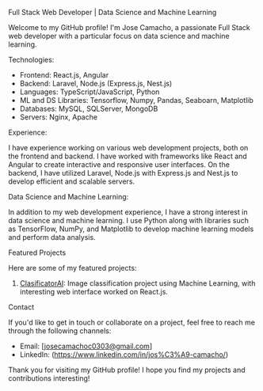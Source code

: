 Full Stack Web Developer | Data Science and Machine Learning

Welcome to my GitHub profile! I'm Jose Camacho, a passionate Full Stack web developer with a particular focus on data science and machine learning.


Technologies:

- Frontend: React.js, Angular
- Backend: Laravel, Node.js (Express.js, Nest.js)
- Languages: TypeScript/JavaScript, Python
- ML and DS Libraries: Tensorflow, Numpy, Pandas, Seaboarn, Matplotlib
- Databases: MySQL, SQLServer, MongoDB
- Servers: Nginx, Apache


Experience:

I have experience working on various web development projects, both on the frontend and backend. I have worked with frameworks like React and Angular to create interactive and responsive user interfaces. On the backend, I have utilized Laravel, Node.js with Express.js and Nest.js to develop efficient and scalable servers.


Data Science and Machine Learning:

In addition to my web development experience, I have a strong interest in data science and machine learning. I use Python along with libraries such as TensorFlow, NumPy, and Matplotlib to develop machine learning models and perform data analysis.


Featured Projects

Here are some of my featured projects:

1. [ClasificatorAI](JR-Camacho/ClasificatorAI): Image classification project using Machine Learning, with interesting web interface worked on React.js.


Contact

If you'd like to get in touch or collaborate on a project, feel free to reach me through the following channels:

- Email: [josecamachoc0303@gmail.com]
- LinkedIn: (https://www.linkedin.com/in/jos%C3%A9-camacho/)

Thank you for visiting my GitHub profile! I hope you find my projects and contributions interesting!
